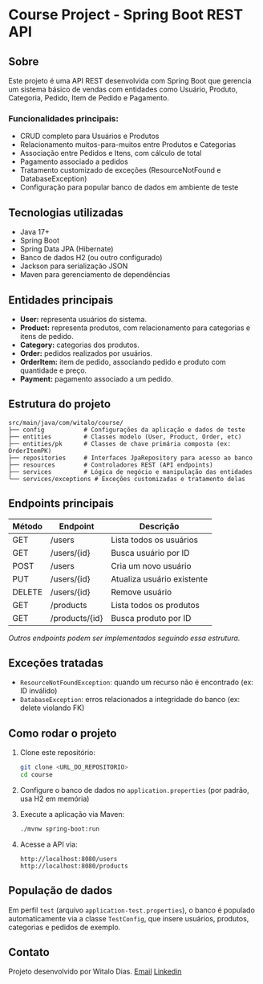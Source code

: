 
# Course Project - Spring Boot REST API

## Sobre

Este projeto é uma API REST desenvolvida com Spring Boot que gerencia um sistema básico de vendas com entidades como Usuário, Produto, Categoria, Pedido, Item de Pedido e Pagamento.

### Funcionalidades principais:

- CRUD completo para Usuários e Produtos
- Relacionamento muitos-para-muitos entre Produtos e Categorias
- Associação entre Pedidos e Itens, com cálculo de total
- Pagamento associado a pedidos
- Tratamento customizado de exceções (ResourceNotFound e DatabaseException)
- Configuração para popular banco de dados em ambiente de teste

## Tecnologias utilizadas

- Java 17+
- Spring Boot
- Spring Data JPA (Hibernate)
- Banco de dados H2 (ou outro configurado)
- Jackson para serialização JSON
- Maven para gerenciamento de dependências

## Entidades principais

- **User:** representa usuários do sistema.
- **Product:** representa produtos, com relacionamento para categorias e itens de pedido.
- **Category:** categorias dos produtos.
- **Order:** pedidos realizados por usuários.
- **OrderItem:** item de pedido, associando pedido e produto com quantidade e preço.
- **Payment:** pagamento associado a um pedido.

## Estrutura do projeto

```
src/main/java/com/witalo/course/
├── config           # Configurações da aplicação e dados de teste
├── entities         # Classes modelo (User, Product, Order, etc)
├── entities/pk      # Classes de chave primária composta (ex: OrderItemPK)
├── repositories     # Interfaces JpaRepository para acesso ao banco
├── resources        # Controladores REST (API endpoints)
├── services         # Lógica de negócio e manipulação das entidades
└── services/exceptions # Exceções customizadas e tratamento delas
```

## Endpoints principais

| Método | Endpoint         | Descrição                  |
|--------|------------------|----------------------------|
| GET    | /users           | Lista todos os usuários     |
| GET    | /users/{id}      | Busca usuário por ID        |
| POST   | /users           | Cria um novo usuário        |
| PUT    | /users/{id}      | Atualiza usuário existente  |
| DELETE | /users/{id}      | Remove usuário              |
| GET    | /products        | Lista todos os produtos     |
| GET    | /products/{id}   | Busca produto por ID        |

*Outros endpoints podem ser implementados seguindo essa estrutura.*

## Exceções tratadas

- `ResourceNotFoundException`: quando um recurso não é encontrado (ex: ID inválido)
- `DatabaseException`: erros relacionados a integridade do banco (ex: delete violando FK)

## Como rodar o projeto

1. Clone este repositório:
   ```bash
   git clone <URL_DO_REPOSITORIO>
   cd course
   ```

2. Configure o banco de dados no `application.properties` (por padrão, usa H2 em memória)

3. Execute a aplicação via Maven:
   ```bash
   ./mvnw spring-boot:run
   ```

4. Acesse a API via:
   ```
   http://localhost:8080/users
   http://localhost:8080/products
   ```

## População de dados

Em perfil `test` (arquivo `application-test.properties`), o banco é populado automaticamente via a classe `TestConfig`, que insere usuários, produtos, categorias e pedidos de exemplo.

## Contato

Projeto desenvolvido por Witalo Dias.
[Email](witalodias1@gmail.com)
[Linkedin](https://www.linkedin.com/in/witalo-dias-775a59289/)
